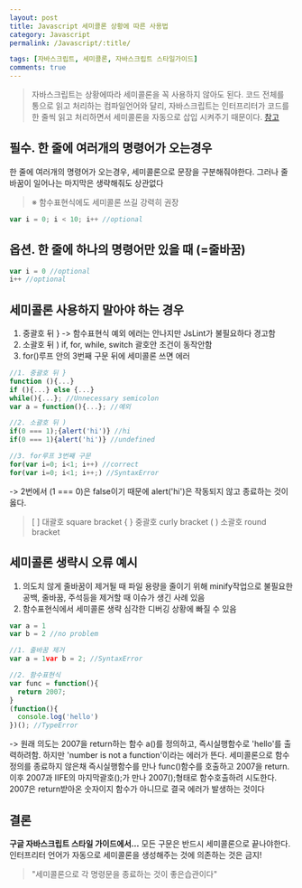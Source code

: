 ```yaml
---
layout: post
title: Javascript 세미콜론 상황에 따른 사용법
category: Javascript
permalink: /Javascript/:title/

tags: [자바스크립트, 세미콜론, 자바스크립트 스타일가이드]
comments: true
---
```

>자바스크립트는 상황에따라 세미콜론을 꼭 사용하지 않아도 된다. 코드 전체를 통으로 읽고 처리하는 컴파일언어와 달리, 자바스크립트는 인터프리터가 코드를 한 줄씩 읽고 처리하면서 세미콜론을 자동으로 삽입 시켜주기 때문이다.
[참고](https://www.codecademy.com/blog/78)

## **필수. 한 줄에 여러개의 명령어가 오는경우**
한 줄에 여러개의 명령어가 오는경우, 세미콜론으로 문장을 구분해줘야한다. 그러나 줄바꿈이 일어나는 마지막은 생략해줘도 상관없다
>※ 함수표현식에도 세미콜론 쓰길 강력히 권장

```javascript
var i = 0; i < 10; i++ //optional
```
## **옵션. 한 줄에 하나의 명령어만 있을 때 (=줄바꿈)**

```javascript
var i = 0 //optional
i++ //optional
```
## **세미콜론 사용하지 말아야 하는 경우**
1. 중괄호 뒤 } -> 함수표현식 예외
에러는 안나지만 JsLint가 불필요하다 경고함
2. 소괄호 뒤 )
if, for, while, switch 괄호안 조건이 동작안함
3. for()루프 안의 3번째 구문 뒤에 세미콜론 쓰면 에러

```javascript
//1. 중괄호 뒤 }
function (){...}
if (){...} else {...}
while(){...}; //Unnecessary semicolon
var a = function(){...}; //예외

//2. 소괄호 뒤 )
if(0 === 1);{alert('hi')} //hi
if(0 === 1){alert('hi')} //undefined

//3. for루프 3번째 구문
for(var i=0; i<1; i++) //correct
for(var i=0; i<1; i++;) //SyntaxError

```
-> 2번에서 (1 === 0)은 false이기 때문에 alert('hi')은 작동되지 않고 종료하는 것이 옳다.
>[ ] 대괄호 square bracket
{ } 중괄호 curly bracket
( ) 소괄호 round bracket

## **세미콜론 생략시 오류 예시**
1. 의도치 않게 줄바꿈이 제거될 때
파일 용량을 줄이기 위해 minify작업으로 불필요한 공백, 줄바꿈, 주석등을 제거할 때 이슈가 생긴 사례 있음
2. 함수표현식에서 세미콜론 생략
심각한 디버깅 상황에 빠질 수 있음

```javascript
var a = 1
var b = 2 //no problem

//1. 줄바꿈 제거
var a = 1var b = 2; //SyntaxError

//2. 함수표현식
var func = function(){
  return 2007;
}
(function(){
  console.log('hello')
})(); //TypeError
```
-> 원래 의도는 2007을 return하는 함수 a()를 정의하고, 즉시실행함수로 'hello'를 출력하려함. 하지만 'number is not a function'이라는 에러가 뜬다. 세미콜론으로 함수 정의를 종료하지 않은채 즉시실행함수를 만나 func()함수를 호출하고 2007을 return. 이후 2007과 IIFE의 마지막괄호();가 만나 2007();형태로 함수호출하려 시도한다. 2007은 return받아온 숫자이지 함수가 아니므로 결국 에러가 발생하는 것이다


## **결론**

**구글 자바스크립트 스타일 가이드에서...**
모든 구문은 반드시 세미콜론으로 끝나야한다. 인터프리터 언어가 자동으로 세미콜론을 생성해주는 것에 의존하는 것은 금지!
>"세미콜론으로 각 명령문을 종료하는 것이 좋은습관이다"








